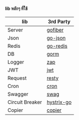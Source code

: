 #### lib หลักๆ ที่ใช้

| lib | 3rd Party |
| ---- | ---- | 
| Server | [gofiber](https://github.com/gofiber/fiber) |
| Json | [go-json](https://github.com/goccy/go-json)|
| Redis | [go-redis](https://github.com/redis/go-redis) |
| DB | [gorm](https://github.com/go-gorm/gorm) |
| Logger | [zap](https://github.com/uber-go/zap) |
| JWT | [jwt](https://github.com/golang-jwt/jwt) |
| Request | [resty](https://github.com/go-resty/resty) |
| Cron | [cron](https://github.com/robfig/cron) |
| Swagger | [swag](https://github.com/swaggo/swag) |
| Circuit Breaker | [hystrix-go](https://github.com/afex/hystrix-go) |
| Copier | [copier](https://github.com/jinzhu/copier) |

